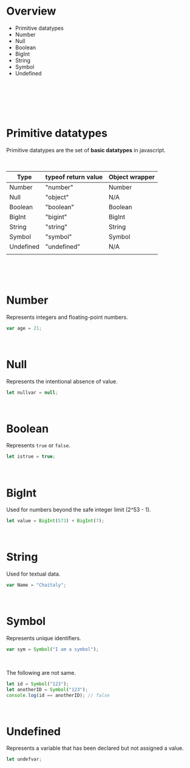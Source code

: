 # Overview

- Primitive datatypes
- Number
- Null
- Boolean
- BigInt
- String
- Symbol
- Undefined

&nbsp;

&nbsp;

&nbsp;

# Primitive datatypes

Primitive datatypes are the set of **basic datatypes** in javascript.

&nbsp;

| Type      | typeof return value | Object wrapper |
| --------- | ------------------- | -------------- |
| Number    | "number"            | Number         |
| Null      | "object"            | N/A            |
| Boolean   | "boolean"           | Boolean        |
| BigInt    | "bigint"            | BigInt         |
| String    | "string"            | String         |
| Symbol    | "symbol"            | Symbol         |
| Undefined | "undefined"         | N/A            |
|           |                     |                |

&nbsp;

&nbsp;

# Number

Represents integers and floating-point numbers.

```js
var age = 21;
```

&nbsp;

# Null

Represents the intentional absence of value.

```js
let nullvar = null;
```

&nbsp;

# Boolean

Represents `true` or `false`.

```js
let istrue = true;
```

&nbsp;

# BigInt

Used for numbers beyond the safe integer limit (2^53 - 1).

```js
let value = BigInt(573) + BigInt(7);
```

&nbsp;

# String

Used for textual data.

```js
var Name = "Chaitaly";
```

&nbsp;

# Symbol

Represents unique identifiers.

```js
var sym = Symbol("I am a symbol");
```

&nbsp;

The following are not same.

```js
let id = Symbol("123");
let anotherID = Symbol("123");
console.log(id == anotherID); // false
```

&nbsp;

# Undefined

Represents a variable that has been declared but not assigned a value.

```js
let undefvar;
```
